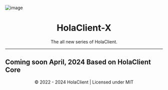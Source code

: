 ![image](https://github.com/HolaClient/X/assets/102372274/4466b22c-4919-49d6-ac6a-1addfd5ad963)

<h1 align="center" dir="auto">HolaClient-X</h1>
<p align="center">
The all new series of HolaClient.
</p>

---

Coming soon
April, 2024
Based on HolaClient Core
---

<p align="center">
© 2022 - 2024 HolaClient | Licensed under MIT
</p>
